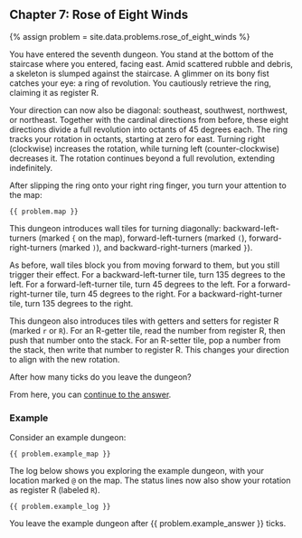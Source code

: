 ## Chapter 7: Rose of Eight Winds

{% assign problem = site.data.problems.rose_of_eight_winds %}

You have entered the seventh dungeon. You stand at the bottom of the staircase where you entered, facing east. Amid scattered rubble and debris, a skeleton is slumped against the staircase. A glimmer on its bony fist catches your eye: a ring of revolution. You cautiously retrieve the ring, claiming it as register R.

Your direction can now also be diagonal: southeast, southwest, northwest, or northeast. Together with the cardinal directions from before, these eight directions divide a full revolution into octants of 45 degrees each. The ring tracks your rotation in octants, starting at zero for east. Turning right (clockwise) increases the rotation, while turning left (counter-clockwise) decreases it. The rotation continues beyond a full revolution, extending indefinitely.

After slipping the ring onto your right ring finger, you turn your attention to the map:

```
{{ problem.map }}
```

This dungeon introduces wall tiles for turning diagonally: backward-left-turners (marked `{` on the map), forward-left-turners (marked `(`), forward-right-turners (marked `)`), and backward-right-turners (marked `}`).

As before, wall tiles block you from moving forward to them, but you still trigger their effect. For a backward-left-turner tile, turn 135 degrees to the left. For a forward-left-turner tile, turn 45 degrees to the left. For a forward-right-turner tile, turn 45 degrees to the right. For a backward-right-turner tile, turn 135 degrees to the right.

This dungeon also introduces tiles with getters and setters for register R (marked `r` or `R`). For an R-getter tile, read the number from register R, then push that number onto the stack. For an R-setter tile, pop a number from the stack, then write that number to register R. This changes your direction to align with the new rotation.

After how many ticks do you leave the dungeon?

From here, you can [continue to the answer](../../answers/chapters/07/rose-of-eight-winds.md).


### Example

Consider an example dungeon:

```
{{ problem.example_map }}
```

The log below shows you exploring the example dungeon, with your location marked `@` on the map. The status lines now also show your rotation as register R (labeled `R`).

```
{{ problem.example_log }}
```

You leave the example dungeon after {{ problem.example_answer }} ticks.
